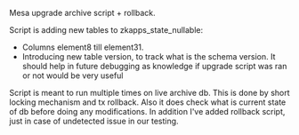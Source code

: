 Mesa upgrade archive script + rollback.

Script is adding new tables to zkapps_state_nullable:

- Columns element8 till element31.
- Introducing new table version, to track what is the schema version. It should help in future debugging as knowledge if upgrade script was ran or not would be very useful

Script is meant to run multiple times on live archive db. This is done by  short locking mechanism and tx rollback. Also it does check what is current state of db before doing any modifications.
In addition I've added rollback script, just in case of undetected issue in our testing.